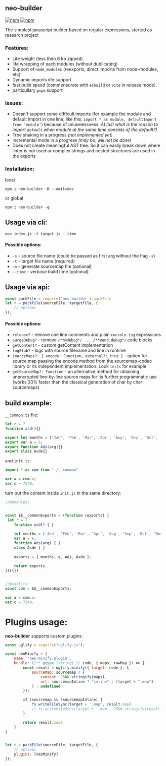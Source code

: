 ## neo-builder

[![npm](https://img.shields.io/npm/v/neo-builder)](https://www.npmjs.com/package/neo-builder)
[![npm](https://img.shields.io/npm/dm/neo-builder)](https://www.npmjs.com/package/neo-builder)

The simplest javascript builder based on regular expressions, started as research project

### Features:

- Lite weight (less then 6 kb zipped)
- Iife wrapping of each modules (without dublicating)
- Support of `node_modules` (reexports, direct imports from node-modules, etc)
- Dynamic imports iife support 
- fast build speed (commensurate with `esbuild` or `vite` in release mode). 
- particullary `pnpm` support 

### Issues: 

- Doesn't support some difficult imports (for example the module and default import in one line, like this: `import * as module, defaultImport from 'module'`) because of unuselessness.
  *At last what is the reason to import `default` when module at the same time consists of the default?)*
- Tree shaking in a progress *(not implemented yet)*
- Incremental mode in a progress *(may be, will not be done)*
- Does not create meaningful AST tree. So it can easily break down where linter is not used or complex strings and nested structures are used in the exports 


### Installation: 

local

```
npm i neo-builder -D --omit=dev
```

or global

```
npm i neo-builder -g
```

## Usage via cli: 

```
neo index.js -t target.js --time
```

#### Possible options: 

- `-s` 		- source file name (could be passed as first arg without the flag `-s`)
- `-t` 		- target file name (required)
- `-m` 		- generate sourcemap file 	(optional)
- `--time` 	- verbose build time  		(optional)

## Usage via api: 

```js
const packFile = require('neo-builder').packFile
let r = packFile(sourceFile, targetFile, {
    // options
});
```

#### Possible options:

- `release?` - remove one line comments and plain `console.log` expressions
- `purgeDebug?` - remove `/**@debug*/ ... /**@end_debug*/` code blocks
- `getContent?` - custom getContent implementation
- `logStub?` - logs with source filename and line in runtime
- `sourceMaps?: { encode: Function, external?: true }` - option for source map passing the encode method from the sourcemap-codec library or its independent implementation. Look `tests` for example
- `getSourceMap?: Function` - an alternative method for obtaining unencrypted line-by-line source maps for its further programmatic use (works 30% faster than the classical generation of char by char sourcemaps)

## build example: 

`__common.ts` file: 

```javascript
let r = 7
function asd(){}

export let months = ['Jan', 'Feb', 'Mar', 'Apr', 'Aug', 'Sep', 'Oct', 'Nov', 'Dec'];
export var a = 6;
export function Ads(arg){}
export class Asde{}
```

and `init.ts`:

```typescript
import * as com from "./__common"

var a = com.a;
var c = 7540;
```


turn out the content inside `init.js` in the same directory:


```js
//@modules:


const $$__commonExports = (function (exports) {
 let r = 7
	function asd() { }
	
	let months = ['Jan', 'Feb', 'Mar', 'Apr', 'Aug', 'Sep', 'Oct', 'Nov', 'Dec'];
	var a = 6;
	function Ads(arg) { }
	class Asde { }
	
	exports = { months, a, Ads, Asde };
	
	return exports 
})({})


//@init.ts: 
const com = $$__commonExports;

var a = com.a;
var c = 7540;
```


# Plugins usage:

**neo-builder** supports custom plugins:

```js
const uglify = require("uglify-js");

const neoMinify = {
	name: 'neo-minify-plugin',
	bundle: (/** @type {string} */ code, { maps, rawMap }) => {            
		const result = uglify.minify({ target: code }, {
			sourceMap: sourcemap ? {
				content: JSON.stringify(maps),
				url: sourcemapInline ? "inline" : (target + ".map")
			} : undefined
		});

		if (sourcemap && !sourcemapInline) {
			fs.writeFileSync(target + '.map', result.map)
			// fs.writeFileSync(target + '.map', JSON.stringify(result.map))
		}

		return result.code
	}
}


let r = packFile(sourceFile, targetFile, {
    // options
	plugins: [neoMinify]
});	
```


